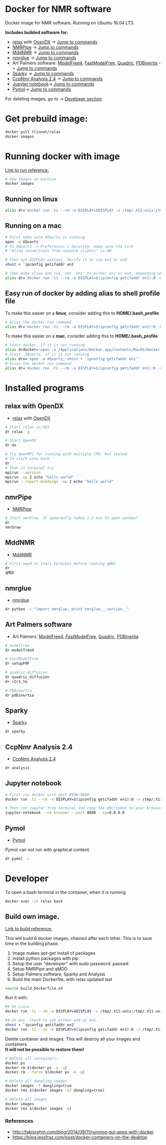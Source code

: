 # Docker for NMR software
Docker image for NMR software. Running on Ubuntu 16.04 LTS.

**Includes builded software for:**

* [relax](http://www.nmr-relax.com/) with [OpenDX](http://wiki.nmr-relax.com/OpenDX) -> [Jump to commands](#relax)
* [NMRPipe](https://www.ibbr.umd.edu/nmrpipe/install.html) -> [Jump to commands](#NMRPipe)
* [MddNMR](http://mddnmr.spektrino.com/download) -> [Jump to commands](#MddNMR)
* [nmrglue](https://www.nmrglue.com/) -> [Jump to commands](#nmrglue)
* Art Palmers software: [ModelFree4](http://comdnmr.nysbc.org/comd-nmr-dissem/comd-nmr-software/software/modelfree), [FastModelFree](http://comdnmr.nysbc.org/comd-nmr-dissem/comd-nmr-software/software/modelfree), [Quadric](http://comdnmr.nysbc.org/comd-nmr-dissem/comd-nmr-software/software/quadric-diffusion), [PDBinertia](http://comdnmr.nysbc.org/comd-nmr-dissem/comd-nmr-software/software/pdbinertia) -> [Jump to commands](#Palmer)
* [Sparky](http://www.cgl.ucsf.edu/home/sparky) -> [Jump to commands](#Sparky)
* [CcpNmr Analysis 2.4](http://www.ccpn.ac.uk/v2-software/downloads) -> [Jump to commands](#Analysis)
* [Jupyter notebook](http://jupyter.org)-> [Jump to commands](#Jupyter)
* [Pymol](https://pymolwiki.org/index.php/Main_Page)-> [Jump to commands](#Pymol)

For deleting images, go to -> [Developer section](#Developer)

# Get prebuild image:
```bash
docker pull tlinnet/relax
docker images
```

# Running docker with image <a name="run"></a>

[Link to run reference:](https://docs.docker.com/v1.11/engine/reference/commandline/run)

```bash
# See images on machine
docker images
```

## Running on linux <a name="runlinux"></a>

```bash
alias dr='docker run -ti --rm -e DISPLAY=$DISPLAY -v /tmp/.X11-unix:/tmp/.X11-unix -v $PWD:/home/developer/work --name relax tlinnet/relax'
```

## Running on a mac <a name="runmac"></a>

```bash
# First make sure XQuartz is running
open -a XQuartz
# In XQuartz -> Preferences > Security, make sure the tick 
# "Allow connections from network clients" is ON.

# Then set DISPLAY options. Verify if to use en1 or en0:
xhost + `ipconfig getifaddr en1`

# Then make alias and run. Set 'en1' to either en1 or en0, depending which returns IP.
alias dr='docker run -ti --rm -e DISPLAY=$(ipconfig getifaddr en1):0 -v /tmp/.X11-unix:/tmp/.X11-unix -v $PWD:/home/developer/work --name relax tlinnet/relax'
```

## Easy run of docker by adding alias to shell profile file
To make this easier on a **linux**, consider adding this to **HOME/.bash_profile**

```bash
# Alias the docker run command
alias dr='docker run -ti --rm -e DISPLAY=$(ipconfig getifaddr en1):0 -v /tmp/.X11-unix:/tmp/.X11-unix -v $PWD:/home/developer/work --name relax tlinnet/relax'
```

To make this easier on a **mac**, consider adding this to **HOME/.bash_profile**

```bash
# Start docker, if it is not running
alias drdocker='open -a /Applications/Docker.app/Contents/MacOS/Docker'
# Start  XQuartz, if it is not running
alias drx='open -a XQuartz; xhost + `ipconfig getifaddr en1`'
# Alias the docker run command
alias dr='docker run -ti --rm -e DISPLAY=$(ipconfig getifaddr en1):0 -v /tmp/.X11-unix:/tmp/.X11-unix -v $PWD:/home/developer/work --name relax tlinnet/relax'
```

# Installed programs
## relax with OpenDX <a name="relax"></a>
* [relax](http://www.nmr-relax.com/) with [OpenDX](http://wiki.nmr-relax.com/OpenDX)


```bash
# Start relax in GUI
dr relax -g

# Start OpenDX
dr dx

# Try OpenMPI for running with multiple CPU. Not tested.
# To start into bash
dr 
# Then in terminal try
mpirun --version
mpirun -np 2 echo "hello world"
mpirun --report-bindings -np 2 echo "hello world"
```
## nmrPipe 
* [NMRPipe](https://www.ibbr.umd.edu/nmrpipe/install.html)

```bash
# Start nmrDraw. It apparently takes 1-2 min to open window?
dr
nmrDraw
```

## MddNMR <a name="MddNMR"></a>
* [MddNMR](http://mddnmr.spektrino.com/download)

```bash
# First need to start terminal before running qMDD
dr
qMDD
```
## nmrglue <a name="nmrglue"></a>
* [nmrglue](https://www.nmrglue.com/)

```bash
dr python -c "import nmrglue; print nmrglue.__version__"
```

## Art Palmers software <a name="Palmer"></a>

* Art Palmers: [ModelFree4](http://comdnmr.nysbc.org/comd-nmr-dissem/comd-nmr-software/software/modelfree), [FastModelFree](http://comdnmr.nysbc.org/comd-nmr-dissem/comd-nmr-software/software/modelfree), [Quadric](http://comdnmr.nysbc.org/comd-nmr-dissem/comd-nmr-software/software/quadric-diffusion), [PDBinertia](http://comdnmr.nysbc.org/comd-nmr-dissem/comd-nmr-software/software/pdbinertia)

```bash
# modelfree
dr modelfree4

# FastModelFree
dr setupFMF

# quadric-diffusion
dr quadric_diffusion
dr r2r1_tm

# PDBinertia
dr pdbinertia
```

## Sparky <a name="Sparky"></a>
* [Sparky](http://www.cgl.ucsf.edu/home/sparky)

```bash
dr sparky
```

## CcpNmr Analysis 2.4 <a name="Analysis"></a>
* [CcpNmr Analysis 2.4](http://www.ccpn.ac.uk/v2-software/downloads)

```bash
dr analysis
```

## Jupyter notebook <a name="Jupyter"></a>

```bash
# First run docker with port 8888:8888
docker run -ti --rm -e DISPLAY=$(ipconfig getifaddr en1):0 -v /tmp/.X11-unix:/tmp/.X11-unix -v $PWD:/home/developer/work -p 8888:8888 --name relax tlinnet/relax

# Then run jupyter from terminal and copy the URL+token to your browser.
jupyter-notebook --no-browser --port 8888 --ip=0.0.0.0
```


## Pymol <a name="Pymol"></a>
* [Pymol](https://pymolwiki.org/index.php/Main_Page)

Pymol can not run with graphical content.<br>

```bash
dr pymol -c
```

# Developer <a name="Developer"></a>

To open a bash terminal in the container, when it is running

```bash
docker exec -it relax bash
```

## Build own image.

[Link to build reference:](https://docs.docker.com/v1.11/engine/reference/commandline/build)

This will build 6 docker images, chained after each other.
This is to save time in the building phase.

1. Image makes apt-get install of packages
2. Install python packages with pip
3. Setup the user "developer" with sudo password: passwd
4. Setup NMRPipe and qMDD
5. Setup Palmers software, Sparky and Analysis
6. Build the main Dockerfile, with relax updated last


```bash
source build_Dockerfile.sh
```

Run it with:

```bash
## On Linux
docker run -ti --rm -e DISPLAY=$DISPLAY -v /tmp/.X11-unix:/tmp/.X11-unix -v $PWD:/home/developer/work --name relax tlinnet/relax

## On mac. Check to use either en0 or en1.
xhost + `ipconfig getifaddr en1`
docker run -ti --rm -e DISPLAY=$(ipconfig getifaddr en1):0 -v /tmp/.X11-unix:/tmp/.X11-unix -v $PWD:/home/developer/work --name relax tlinnet/relax
```

Delete container and images. This will destroy all your images and containers. <br>
**It will not be possible to restore them!**

```bash
# Delete all containers:
docker ps
docker rm $(docker ps -a -q)
docker rm --force $(docker ps -a -q)

# Delete all dangling images
docker images -f dangling=true
docker rmi $(docker images -qf dangling=true)

# Delete all images
docker images
docker rmi $(docker images -q)
```


### References
* <http://fabiorehm.com/blog/2014/09/11/running-gui-apps-with-docker> <br>
* <https://blog.jessfraz.com/post/docker-containers-on-the-desktop>

